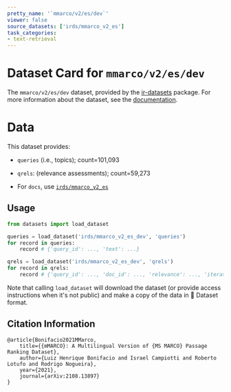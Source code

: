 ```yaml
---
pretty_name: '`mmarco/v2/es/dev`'
viewer: false
source_datasets: ['irds/mmarco_v2_es']
task_categories:
- text-retrieval
---
```


# Dataset Card for `mmarco/v2/es/dev`

The `mmarco/v2/es/dev` dataset, provided by the [ir-datasets](https://ir-datasets.com/) package.
For more information about the dataset, see the [documentation](https://ir-datasets.com/mmarco#mmarco/v2/es/dev).

# Data

This dataset provides:
 - `queries` (i.e., topics); count=101,093
 - `qrels`: (relevance assessments); count=59,273

 - For `docs`, use [`irds/mmarco_v2_es`](https://huggingface.co/datasets/irds/mmarco_v2_es)

## Usage

```python
from datasets import load_dataset

queries = load_dataset('irds/mmarco_v2_es_dev', 'queries')
for record in queries:
    record # {'query_id': ..., 'text': ...}

qrels = load_dataset('irds/mmarco_v2_es_dev', 'qrels')
for record in qrels:
    record # {'query_id': ..., 'doc_id': ..., 'relevance': ..., 'iteration': ...}

```

Note that calling `load_dataset` will download the dataset (or provide access instructions when it's not public) and make a copy of the
data in 🤗 Dataset format.

## Citation Information

```
@article{Bonifacio2021MMarco,
    title={{mMARCO}: A Multilingual Version of {MS MARCO} Passage Ranking Dataset},
    author={Luiz Henrique Bonifacio and Israel Campiotti and Roberto Lotufo and Rodrigo Nogueira},
    year={2021},
    journal={arXiv:2108.13897}
}
```
